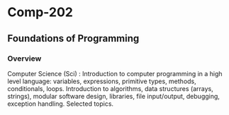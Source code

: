 # Comp-202
## Foundations of Programming
### **Overview** <br/>

Computer Science (Sci) : Introduction to computer programming in a high level language: variables, expressions, primitive types, methods, conditionals, loops. Introduction to algorithms, data structures (arrays, strings), modular software design, libraries, file input/output, debugging, exception handling. Selected topics.
